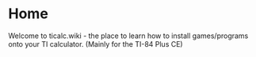 # Home

Welcome to ticalc.wiki - the place to learn how to install games/programs onto your TI calculator. (Mainly for the TI-84 Plus CE)
